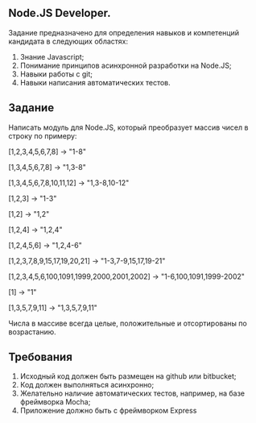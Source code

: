 ## Node.JS Developer.
Задание предназначено для определения навыков и компетенций кандидата в
следующих областях:
1) Знание Javascript;
2) Понимание принципов асинхронной разработки на Node.JS;
3) Навыки работы с git;
4) Навыки написания автоматических тестов.
## Задание
Написать модуль для Node.JS, который преобразует массив чисел в строку по примеру:

[1,2,3,4,5,6,7,8] -> "1-8"

[1,3,4,5,6,7,8] -> "1,3-8"

[1,3,4,5,6,7,8,10,11,12] -> "1,3-8,10-12"

[1,2,3] -> "1-3"

[1,2] -> "1,2"

[1,2,4] -> "1,2,4"

[1,2,4,5,6] -> "1,2,4-6"

[1,2,3,7,8,9,15,17,19,20,21] -> "1-3,7-9,15,17,19-21"

[1,2,3,4,5,6,100,1091,1999,2000,2001,2002] -> "1-6,100,1091,1999-2002"

[1] -> "1"

[1,3,5,7,9,11] -> "1,3,5,7,9,11"

Числа в массиве всегда целые, положительные и отсортированы по возрастанию.
## Требования
1) Исходный код должен быть размещен на github или bitbucket;
2) Код должен выполняться асинхронно;
3) Желательно наличие автоматических тестов, например, на базе фреймворка Mocha;
4) Приложение должно быть с фреймворком Express
